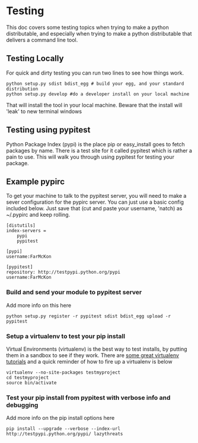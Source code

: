 # Testing
This doc covers some testing topics when trying to make a python distributable, and especially when trying to make a python distributable that delivers a command line tool.

## Testing Locally
For quick and dirty testing you can run two lines to see how things work.

    python setup.py sdist bdist_egg # build your egg, and your standard distribution
    python setup.py develop #do a developer install on your local machine 

That will install the tool in your local machine. Beware that the install will 'leak' to new terminal windows

## Testing using pypitest
Python Package Index (pypi) is the place pip or easy_install goes to fetch packages by name.   There is a test site for it called pypitest which is rather a pain to use.  This will walk you through using pypitest for testing your package.

## Example pypirc
To get your machine to talk to the pypitest server, you will need to make a sever configuration for the pypirc server.  You can just use a basic config included below.  Just save that (cut and paste your username, 'natch) as ~/.pypirc and keep rolling.
 
    [distutils]
    index-servers =
        pypi
        pypitest

    [pypi]
    username:FarMcKon

    [pypitest]
    repository: http://testpypi.python.org/pypi
    username:FarMcKon

### Build and send your module to pypitest server
Add more info on this here

    python setup.py register -r pypitest sdist bdist_egg upload -r pypitest

### Setup a virtualenv to test your pip install
Virtual Environments (virtualenv) is the best way to test installs, by putting them in a sandbox to see if they work. There are [some great virtualenv tutorials](http://iamzed.com/2009/05/07/a-primer-on-virtualenv/) and a quick reminder of how to fire up a virtualenv is below

    virtualenv --no-site-packages testmyproject
    cd testmyproject
    source bin/activate

### Test your pip install from pypitest with verbose info and debugging 
Add more info on the pip install options here

    pip install --upgrade --verbose --index-url http://testpypi.python.org/pypi/ lazythreats
